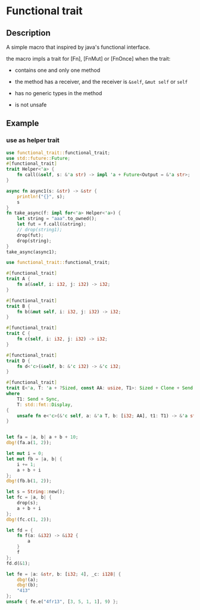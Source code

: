 # Functional trait

## Description

A simple macro that inspired by java's functional interface.

the macro impls a trait for [Fn], [FnMut] or [FnOnce] when the trait:

- contains one and only one method

- the method has a receiver, and the receiver is `&self`, `&mut self` or `self`

- has no generic types in the method

- is not unsafe

## Example

### use as helper trait
```rust
use functional_trait::functional_trait;
use std::future::Future;
#[functional_trait]
trait Helper<'a> {
    fn call(&self, s: &'a str) -> impl 'a + Future<Output = &'a str>;
}

async fn async1(s: &str) -> &str {
    println!("{}", s);
    s
}
fn take_async(f: impl for<'a> Helper<'a>) {
    let string = "aaa".to_owned();
    let fut = f.call(&string);
    // drop(string1);
    drop(fut);
    drop(string);
}
take_async(async1);
```

```rust
use functional_trait::functional_trait;

#[functional_trait]
trait A {
    fn a(&self, i: i32, j: i32) -> i32;
}

#[functional_trait]
trait B {
    fn b(&mut self, i: i32, j: i32) -> i32;
}

#[functional_trait]
trait C {
    fn c(self, i: i32, j: i32) -> i32;
}

#[functional_trait]
trait D {
    fn d<'c>(&self, b: &'c i32) -> &'c i32;
}

#[functional_trait]
trait E<'a, T: 'a + ?Sized, const AA: usize, T1>: Sized + Clone + Send
where
    T1: Send + Sync,
    T: std::fmt::Display,
{
    unsafe fn e<'c>(&'c self, a: &'a T, b: [i32; AA], t1: T1) -> &'a str;
}


let fa = |a, b| a + b + 10;
dbg!(fa.a(1, 2));

let mut i = 0;
let mut fb = |a, b| {
    i += 1;
    a + b + i
};
dbg!(fb.b(1, 2));

let s = String::new();
let fc = |a, b| {
    drop(s);
    a + b + i
};
dbg!(fc.c(1, 2));

let fd = {
    fn f(a: &i32) -> &i32 {
        a
    }
    f
};
fd.d(&1);

let fe = |a: &str, b: [i32; 4], _c: i128| {
    dbg!(a);
    dbg!(b);
    "413"
};
unsafe { fe.e("4fr13", [3, 5, 1, 1], 9) };

```
